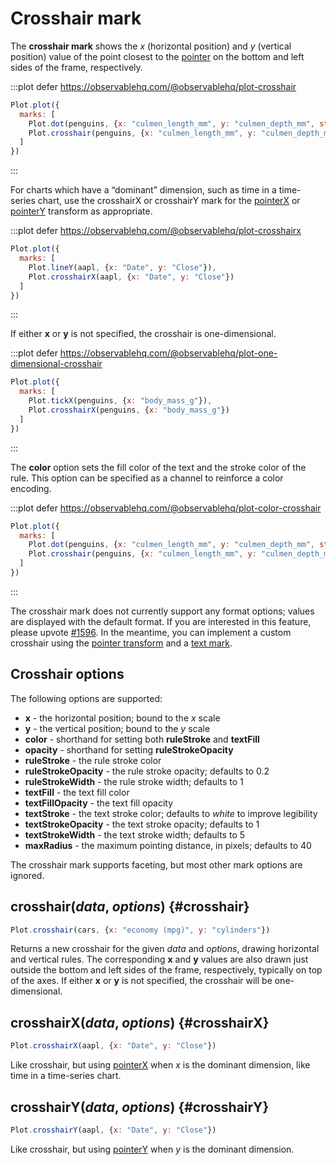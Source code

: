 <script setup>

import * as Plot from "@observablehq/plot";
import * as d3 from "d3";
import alphabet from "../data/alphabet.ts";
import aapl from "../data/aapl.ts";
import penguins from "../data/penguins.ts";

</script>

# Crosshair mark <VersionBadge version="0.6.7" />

The **crosshair mark** shows the *x* (<span class="emoji-horizontal">horizontal</span> position) and *y* (<span class="emoji-vertical">vertical</span> position) value of the point closest to the [pointer](./pointer.md) on the bottom and left sides of the frame, respectively.

:::plot defer https://observablehq.com/@observablehq/plot-crosshair
```js
Plot.plot({
  marks: [
    Plot.dot(penguins, {x: "culmen_length_mm", y: "culmen_depth_mm", stroke: "sex"}),
    Plot.crosshair(penguins, {x: "culmen_length_mm", y: "culmen_depth_mm"})
  ]
})
```
:::

For charts which have a “dominant” dimension, such as time in a time-series chart, use the crosshairX or crosshairY mark for the [pointerX](./pointer.md#pointerX) or [pointerY](./pointer.md#pointerY) transform as appropriate.

:::plot defer https://observablehq.com/@observablehq/plot-crosshairx
```js
Plot.plot({
  marks: [
    Plot.lineY(aapl, {x: "Date", y: "Close"}),
    Plot.crosshairX(aapl, {x: "Date", y: "Close"})
  ]
})
```
:::

If either **x** or **y** is not specified, the crosshair is one-dimensional.

:::plot defer https://observablehq.com/@observablehq/plot-one-dimensional-crosshair
```js
Plot.plot({
  marks: [
    Plot.tickX(penguins, {x: "body_mass_g"}),
    Plot.crosshairX(penguins, {x: "body_mass_g"})
  ]
})
```
:::

The **color** option sets the fill color of the text and the stroke color of the rule. This option can be specified as a channel to reinforce a color encoding.

:::plot defer https://observablehq.com/@observablehq/plot-color-crosshair
```js
Plot.plot({
  marks: [
    Plot.dot(penguins, {x: "culmen_length_mm", y: "culmen_depth_mm", stroke: "sex"}),
    Plot.crosshair(penguins, {x: "culmen_length_mm", y: "culmen_depth_mm", color: "sex", opacity: 0.5})
  ]
})
```
:::

The crosshair mark does not currently support any format options; values are displayed with the default format. If you are interested in this feature, please upvote [#1596](https://github.com/observablehq/plot/issues/1596). In the meantime, you can implement a custom crosshair using the [pointer transform](./pointer.md) and a [text mark](../marks/text.md).

## Crosshair options

The following options are supported:

- **x** - the horizontal position; bound to the *x* scale
- **y** - the vertical position; bound to the *y* scale
- **color** - shorthand for setting both **ruleStroke** and **textFill**
- **opacity** - shorthand for setting **ruleStrokeOpacity**
- **ruleStroke** - the rule stroke color
- **ruleStrokeOpacity** - the rule stroke opacity; defaults to 0.2
- **ruleStrokeWidth** - the rule stroke width; defaults to 1
- **textFill** - the text fill color
- **textFillOpacity** - the text fill opacity
- **textStroke** - the text stroke color; defaults to *white* to improve legibility
- **textStrokeOpacity** - the text stroke opacity; defaults to 1
- **textStrokeWidth** - the text stroke width; defaults to 5
- **maxRadius** - the maximum pointing distance, in pixels; defaults to 40

The crosshair mark supports faceting, but most other mark options are ignored.

## crosshair(*data*, *options*) {#crosshair}

```js
Plot.crosshair(cars, {x: "economy (mpg)", y: "cylinders"})
```

Returns a new crosshair for the given *data* and *options*, drawing horizontal and vertical rules. The corresponding **x** and **y** values are also drawn just outside the bottom and left sides of the frame, respectively, typically on top of the axes. If either **x** or **y** is not specified, the crosshair will be one-dimensional.

## crosshairX(*data*, *options*) {#crosshairX}

```js
Plot.crosshairX(aapl, {x: "Date", y: "Close"})
```

Like crosshair, but using [pointerX](./pointer.md#pointerX) when *x* is the dominant dimension, like time in a time-series chart.

## crosshairY(*data*, *options*) {#crosshairY}

```js
Plot.crosshairY(aapl, {x: "Date", y: "Close"})
```

Like crosshair, but using [pointerY](./pointer.md#pointerY) when *y* is the dominant dimension.
